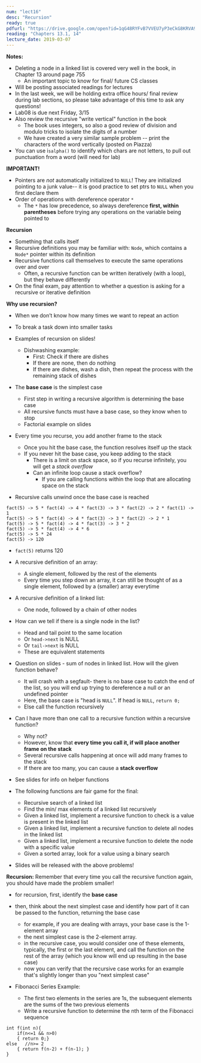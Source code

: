 ```yaml
---
num: "lect16"
desc: "Recursion"
ready: true
pdfurl: "https://drive.google.com/open?id=1qG48RYFvB7VVEU7yP3eCkG8KRVA9KtYw"
reading: "Chapters 13.1, 14"
lecture_date: 2019-03-07
---
```

**Notes:**
* Deleting a node in a linked list is covered very well in the book, in Chapter 13 around page 755 
    * An important topic to know for final/ future CS classes 
* Will be posting associated readings for lectures
* In the last week, we will be holding extra office hours/ final review during lab sections, so please take advantage of this time to ask any questions!
* Lab08 is due next Friday, 3/15
* Also review the recursive "write vertical" function in the book
  * The book uses integers, so also a good review of division and modulo tricks to isolate the digits of a number
  * We have created a very similar sample problem -- print the characters of the word vertically (posted on Piazza)
* You can use i`salpha()` to identify which chars are not letters, to pull out punctuation from a word (will need for lab)

**IMPORTANT!**
* Pointers are *not* automatically initialized to `NULL`! They are initialized pointing to a junk value-- it is good practice to set ptrs to `NULL` when you first declare them
* Order of operations with dereference operator `*`
  * The `*` has low precedence, so always dereference **first, within parentheses** before trying any operations on the variable being pointed to

**Recursion**
* Something that calls itself
* Recursive definitions you may be familiar with: `Node`, which contains a `Node*` pointer within its definition
* Recursive functions call themselves to execute the same operations over and over
  * Often, a recursive function can be written iteratively (with a loop), but they behave differently
* On the final exam, pay attention to whether a question is asking for a recursive or iterative definition

**Why use recursion?**
* When we don’t know how many times we want to repeat an action
* To break a task down into smaller tasks
* Examples of recursion on slides!
    * Dishwashing example:
      * First: Check if there are dishes
      * If there are none, then do nothing
      * If there are dishes, wash a dish, then repeat the process with the remaining stack of dishes

* The **base case** is the simplest case 
  * First step in writing a recursive algorithm is determining the base case
  * All recursive functs must have a base case, so they know when to stop
  * Factorial example on slides

* Every time you recurse, you add another frame to the stack
   * Once you hit the base case, the function resolves itself up the stack
   * If you never hit the base case, you keep adding to the stack
      * There is a limit on stack space, so if you recurse infinitely, you will get a *stack overflow*
      * Can an infinite loop cause a stack overflow? 
        * If you are calling functions within the loop that are allocating space on the stack

* Recursive calls unwind once the base case is reached
```
fact(5) -> 5 * fact(4) -> 4 * fact(3) -> 3 * fact(2) -> 2 * fact(1) -> 1
fact(5) -> 5 * fact(4) -> 4 * fact(3) -> 3 * fact(2) -> 2 * 1
fact(5) -> 5 * fact(4) -> 4 * fact(3) -> 3 * 2
fact(5) -> 5 * fact(4) -> 4 * 6
fact(5) -> 5 * 24
fact(5) -> 120
```
  * `fact(5)` returns 120

* A recursive definition of an array:
  * A single element, followed by the rest of the elements
  * Every time you step down an array, it can still be thought of as a single element, followed by a (smaller) array everytime
* A recursive definition of a linked list:
  * One node, followed by a chain of other nodes
  
* How can we tell if there is a single node in the list?
   * Head and tail point to the same location
   * Or `head->next` is NULL 
   * Or `tail->next` is NULL
    * These are equivalent statements

* Question on slides - sum of nodes in linked list. How will the given function behave?
  * It will crash with a segfault- there is no base case to catch the end of the list, so you will end up trying to dereference a null or an undefined pointer
  * Here, the base case is "head is `NULL`". If head is `NULL`, `return 0;`
  * Else call the function recursively
  
* Can I have more than one call to a recursive function within a recursive function?
   * Why not?
   * However, know that **every time you call it, if will place another frame on the stack**
   * Several recursive calls happening at once will add many frames to the stack
   * If there are too many, you can cause a **stack overflow**

* See slides for info on helper functions

* The following functions are fair game for the final:
  * Recursive search of a linked list
  * Find the min/ max elements of a linked list recursively
  * Given a linked list, implement a recursive function to check is a value is present in the linked list
  * Given a linked list, implement a recursive function to delete all nodes in the linked list
  * Given a linked list, implement a recursive function to delete the node with a specific value
  * Given a sorted array, look for a value using a binary search 
* Slides will be released with the above problems!

**Recursion:** Remember that every time you call the recursive function again, you should have made the problem smaller!
 * for recursion, first, identify the **base case**
 * then, think about the next simplest case and identify how part of it can be passed to the function, returning the base case
   * for example, if you are dealing with arrays, your base case is the 1-element array
   * the next simplest case is the 2-element array. 
   * in the recursive case, you would consider one of these elements, typically, the first or the last element, and call the function on the rest of the array (which you know will end up resulting in the base case)
   * now you can verify that the recursive case works for an example that's slightly longer than you "next simplest case"

* Fibonacci Series Example:
  * The first two elements in the series are 1s, the subsequent elements are the sums of the two previous elements
  * Write a recursive function to determine the nth term of the Fibonacci sequence
```
int f(int n){
    if(n<=1 && n>0)
    { return 0;} 
else   //n>= 2
    { return f(n-2) + f(n-1); } 
}
```
